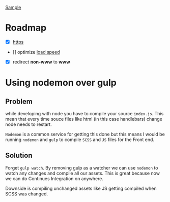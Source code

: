 [Sample](https://designbyatlas.com/)

# Roadmap

* [x] [https](https://github.com/JrCs/docker-letsencrypt-nginx-proxy-companion)
* [] optimize [load speed](https://developers.google.com/speed/pagespeed/insights/?url=http%3A%2F%2Fwww.santiagojsosa.com%2F&tab=mobile)
* [x] redirect **non-www** to **www**

# Using nodemon over gulp

## Problem
while developing with node you have to compile your source `index.js`. This mean that every time souce files like html (in this case handlebars) change node needs to restart.

`Nodemon` is a common service for getting this done but this means I would be running `nodemon` and `gulp` to compile `SCSS` and `JS` files for the Front end.

## Solution
Forget `gulp watch`. By removing gulp as a watcher we can use `nodemon` to watch any changes and compile all our assets. This is great because now we can do Continues Integration on anywhere. 

Downside is compiling unchanged assets like JS getting compiled when SCSS was changed.